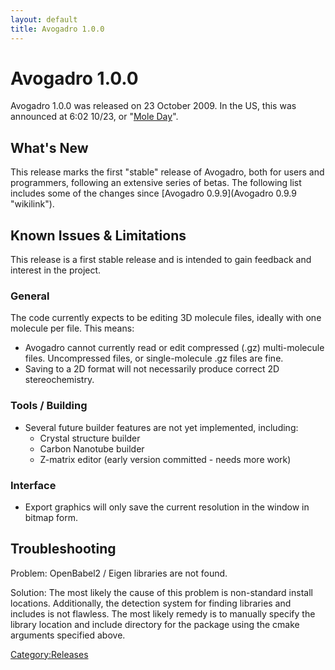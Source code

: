 ```yaml
---
layout: default
title: Avogadro 1.0.0
---
```


# Avogadro 1.0.0

Avogadro 1.0.0 was released on 23 October 2009. In the US, this was announced at 6:02 10/23, or "[Mole Day](http://en.wikipedia.org/wiki/Mole_Day)".

What's New
----------

This release marks the first "stable" release of Avogadro, both for users and programmers, following an extensive series of betas. The following list includes some of the changes since [Avogadro 0.9.9](Avogadro 0.9.9 "wikilink").

Known Issues & Limitations
--------------------------

This release is a first stable release and is intended to gain feedback and interest in the project.

### General

The code currently expects to be editing 3D molecule files, ideally with one molecule per file. This means:

-   Avogadro cannot currently read or edit compressed (.gz) multi-molecule files. Uncompressed files, or single-molecule .gz files are fine.
-   Saving to a 2D format will not necessarily produce correct 2D stereochemistry.

### Tools / Building

-   Several future builder features are not yet implemented, including:
    -   Crystal structure builder
    -   Carbon Nanotube builder
    -   Z-matrix editor (early version committed - needs more work)

### Interface

-   Export graphics will only save the current resolution in the window in bitmap form.

Troubleshooting
---------------

Problem: OpenBabel2 / Eigen libraries are not found.

Solution: The most likely the cause of this problem is non-standard install locations. Additionally, the detection system for finding libraries and includes is not flawless. The most likely remedy is to manually specify the library location and include directory for the package using the cmake arguments specified above.

<Category:Releases>

